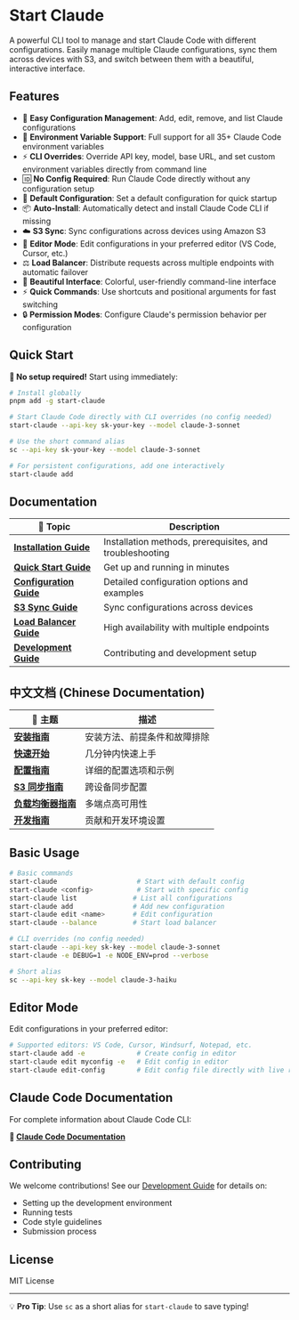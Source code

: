 # Start Claude

A powerful CLI tool to manage and start Claude Code with different configurations. Easily manage multiple Claude configurations, sync them across devices with S3, and switch between them with a beautiful, interactive interface.

## Features

- 🚀 **Easy Configuration Management**: Add, edit, remove, and list Claude configurations
- 🔧 **Environment Variable Support**: Full support for all 35+ Claude Code environment variables
- ⚡ **CLI Overrides**: Override API key, model, base URL, and set custom environment variables directly from command line
- 🆔 **No Config Required**: Run Claude Code directly without any configuration setup
- 🎯 **Default Configuration**: Set a default configuration for quick startup
- 📦 **Auto-Install**: Automatically detect and install Claude Code CLI if missing
- ☁️ **S3 Sync**: Sync configurations across devices using Amazon S3
- 📝 **Editor Mode**: Edit configurations in your preferred editor (VS Code, Cursor, etc.)
- ⚖️ **Load Balancer**: Distribute requests across multiple endpoints with automatic failover
- 🎨 **Beautiful Interface**: Colorful, user-friendly command-line interface
- ⚡ **Quick Commands**: Use shortcuts and positional arguments for fast switching
- 🔒 **Permission Modes**: Configure Claude's permission behavior per configuration

## Quick Start

**🚀 No setup required!** Start using immediately:

```bash
# Install globally
pnpm add -g start-claude

# Start Claude Code directly with CLI overrides (no config needed)
start-claude --api-key sk-your-key --model claude-3-sonnet

# Use the short command alias
sc --api-key sk-your-key --model claude-3-sonnet

# For persistent configurations, add one interactively
start-claude add
```

## Documentation

| 📖 Topic                                            | Description                                              |
| --------------------------------------------------- | -------------------------------------------------------- |
| **[Installation Guide](docs/en/installation.md)**   | Installation methods, prerequisites, and troubleshooting |
| **[Quick Start Guide](docs/en/quick-start.md)**     | Get up and running in minutes                            |
| **[Configuration Guide](docs/en/configuration.md)** | Detailed configuration options and examples              |
| **[S3 Sync Guide](docs/en/s3-sync.md)**             | Sync configurations across devices                       |
| **[Load Balancer Guide](docs/en/load-balancer.md)** | High availability with multiple endpoints                |
| **[Development Guide](docs/en/development.md)**     | Contributing and development setup                       |

## 中文文档 (Chinese Documentation)

| 📖 主题                                        | 描述                         |
| ---------------------------------------------- | ---------------------------- |
| **[安装指南](docs/zh/installation.md)**        | 安装方法、前提条件和故障排除 |
| **[快速开始](docs/zh/quick-start.md)**         | 几分钟内快速上手             |
| **[配置指南](docs/zh/configuration.md)**       | 详细的配置选项和示例         |
| **[S3 同步指南](docs/zh/s3-sync.md)**          | 跨设备同步配置               |
| **[负载均衡器指南](docs/zh/load-balancer.md)** | 多端点高可用性               |
| **[开发指南](docs/zh/development.md)**         | 贡献和开发环境设置           |

## Basic Usage

```bash
# Basic commands
start-claude                    # Start with default config
start-claude <config>           # Start with specific config
start-claude list              # List all configurations
start-claude add               # Add new configuration
start-claude edit <name>       # Edit configuration
start-claude --balance         # Start load balancer

# CLI overrides (no config needed)
start-claude --api-key sk-key --model claude-3-sonnet
start-claude -e DEBUG=1 -e NODE_ENV=prod --verbose

# Short alias
sc --api-key sk-key --model claude-3-haiku
```

## Editor Mode

Edit configurations in your preferred editor:

```bash
# Supported editors: VS Code, Cursor, Windsurf, Notepad, etc.
start-claude add -e             # Create config in editor
start-claude edit myconfig -e   # Edit config in editor
start-claude edit-config        # Edit config file directly with live reload
```

## Claude Code Documentation

For complete information about Claude Code CLI:

**📖 [Claude Code Documentation](https://docs.anthropic.com/en/docs/claude-code)**

## Contributing

We welcome contributions! See our [Development Guide](docs/en/development.md) for details on:

- Setting up the development environment
- Running tests
- Code style guidelines
- Submission process

## License

MIT License

---

💡 **Pro Tip**: Use `sc` as a short alias for `start-claude` to save typing!
